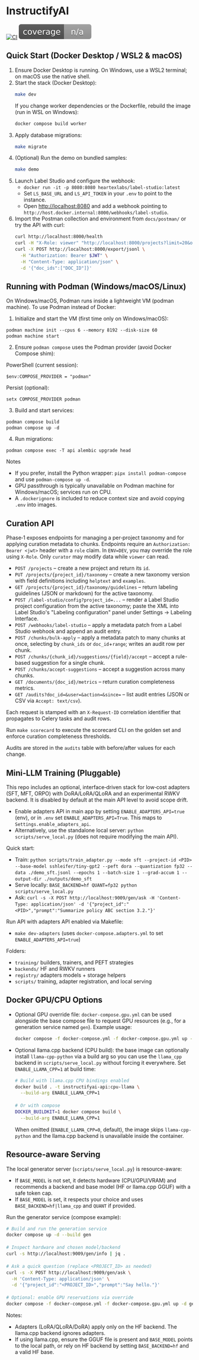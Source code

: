 # InstructifyAI

[![CI](https://github.com/InstructifyAI/InstructifyAI/actions/workflows/ci.yml/badge.svg)](https://github.com/InstructifyAI/InstructifyAI/actions/workflows/ci.yml)
[![Coverage](coverage.svg)](coverage.svg)

## Quick Start (Docker Desktop / WSL2 & macOS)

1. Ensure Docker Desktop is running. On Windows, use a WSL2 terminal; on macOS use the native shell.
2. Start the stack (Docker Desktop):
   ```bash
   make dev
   ```
   If you change worker dependencies or the Dockerfile, rebuild the image (run in WSL on Windows):
   ```bash
   docker compose build worker
   ```
3. Apply database migrations:
   ```bash
   make migrate
   ```
4. (Optional) Run the demo on bundled samples:
   ```bash
   make demo
   ```
5. Launch Label Studio and configure the webhook:
   - `docker run -it -p 8080:8080 heartexlabs/label-studio:latest`
   - Set `LS_BASE_URL` and `LS_API_TOKEN` in your `.env` to point to the instance.
   - Open <http://localhost:8080> and add a webhook pointing to `http://host.docker.internal:8000/webhooks/label-studio`.
6. Import the Postman collection and environment from `docs/postman/` or try the API with curl:
   ```bash
   curl http://localhost:8000/health
   curl -H "X-Role: viewer" "http://localhost:8000/projects?limit=20&offset=0&q=dev"
   curl -X POST http://localhost:8000/export/jsonl \
     -H "Authorization: Bearer $JWT" \
     -H "Content-Type: application/json" \
     -d '{"doc_ids":["DOC_ID"]}'
   ```

## Running with Podman (Windows/macOS/Linux)

On Windows/macOS, Podman runs inside a lightweight VM (podman machine). To use Podman instead of Docker:

1) Initialize and start the VM (first time only on Windows/macOS):

```
podman machine init --cpus 6 --memory 8192 --disk-size 60
podman machine start
```

2) Ensure `podman compose` uses the Podman provider (avoid Docker Compose shim):

PowerShell (current session):

```
$env:COMPOSE_PROVIDER = "podman"
```

Persist (optional):

```
setx COMPOSE_PROVIDER podman
```

3) Build and start services:

```
podman compose build
podman compose up -d
```

4) Run migrations:

```
podman compose exec -T api alembic upgrade head
```

Notes
- If you prefer, install the Python wrapper: `pipx install podman-compose` and use `podman-compose up -d`.
- GPU passthrough is typically unavailable on Podman machine for Windows/macOS; services run on CPU.
- A `.dockerignore` is included to reduce context size and avoid copying `.env` into images.

## Curation API

Phase‑1 exposes endpoints for managing a per‑project taxonomy and for applying
curation metadata to chunks. Endpoints require an `Authorization: Bearer <jwt>`
header with a `role` claim. In `ENV=DEV`, you may override the role using
`X-Role`. Only `curator` may modify data while `viewer` can read.

* `POST /projects` – create a new project and return its `id`.
* `PUT /projects/{project_id}/taxonomy` – create a new taxonomy version with
  field definitions including `helptext` and `examples`.
* `GET /projects/{project_id}/taxonomy/guidelines` – return labeling guidelines
  (JSON or markdown) for the active taxonomy.
* `POST /label-studio/config?project_id=...` – render a Label Studio project configuration from the active taxonomy; paste the XML into Label Studio's "Labeling configuration" panel under Settings → Labeling Interface.
* `POST /webhooks/label-studio` – apply a metadata patch from a Label Studio
  webhook and append an audit entry.
* `POST /chunks/bulk-apply` – apply a metadata patch to many chunks at once,
  selecting by `chunk_ids` or `doc_id`+`range`; writes an audit row per chunk.
* `POST /chunks/{chunk_id}/suggestions/{field}/accept` – accept a rule-based
  suggestion for a single chunk.
* `POST /chunks/accept-suggestions` – accept a suggestion across many chunks.
* `GET /documents/{doc_id}/metrics` – return curation completeness metrics.
* `GET /audits?doc_id=&user=&action=&since=` – list audit entries (JSON or CSV via `Accept: text/csv`).

Each request is stamped with an `X-Request-ID` correlation identifier that
propagates to Celery tasks and audit rows.

Run `make scorecard` to execute the scorecard CLI on the golden set and enforce
curation completeness thresholds.

Audits are stored in the `audits` table with before/after values for each
change.

## Mini‑LLM Training (Pluggable)

This repo includes an optional, interface‑driven stack for low‑cost adapters (SFT, MFT, ORPO) with DoRA/LoRA/QLoRA and an experimental RWKV backend. It is disabled by default at the main API level to avoid scope drift.

- Enable adapters API in main app by setting `ENABLE_ADAPTERS_API=true` (env), or in `.env` set `ENABLE_ADAPTERS_API=True`. This maps to `Settings.enable_adapters_api`.
- Alternatively, use the standalone local server: `python scripts/serve_local.py` (does not require modifying the main API).

Quick start:
- Train: `python scripts/train_adapter.py --mode sft --project-id <PID> --base-model sshleifer/tiny-gpt2 --peft dora --quantization fp32 --data ./demo_sft.jsonl --epochs 1 --batch-size 1 --grad-accum 1 --output-dir ./outputs/demo_sft`
- Serve locally: `BASE_BACKEND=hf QUANT=fp32 python scripts/serve_local.py`
- Ask: `curl -s -X POST http://localhost:9009/gen/ask -H 'Content-Type: application/json' -d '{"project_id":"<PID>","prompt":"Summarize policy ABC section 3.2."}'`

Run API with adapters API enabled via Makefile:
- `make dev-adapters` (uses `docker-compose.adapters.yml` to set `ENABLE_ADAPTERS_API=true`)

Folders:
- `training/` builders, trainers, and PEFT strategies
- `backends/` HF and RWKV runners
- `registry/` adapters models + storage helpers
- `scripts/` training, adapter registration, and local serving

## Docker GPU/CPU Options

- Optional GPU override file: `docker-compose.gpu.yml` can be used alongside the base compose file to request GPU resources (e.g., for a generation service named `gen`). Example usage:

  ```bash
  docker compose -f docker-compose.yml -f docker-compose.gpu.yml up --build
  ```

- Optional llama.cpp backend (CPU build): the base image can optionally install `llama-cpp-python` via a build arg so you can use the `llama_cpp` backend in `scripts/serve_local.py` without forcing it everywhere. Set `ENABLE_LLAMA_CPP=1` at build time:

  ```bash
  # Build with llama.cpp CPU bindings enabled
  docker build . -t instructifyai-api:cpu-llama \
    --build-arg ENABLE_LLAMA_CPP=1

  # Or with compose
  DOCKER_BUILDKIT=1 docker compose build \
    --build-arg ENABLE_LLAMA_CPP=1
  ```

  When omitted (`ENABLE_LLAMA_CPP=0`, default), the image skips `llama-cpp-python` and the llama.cpp backend is unavailable inside the container.

## Resource-aware Serving

The local generator server (`scripts/serve_local.py`) is resource-aware:
- If `BASE_MODEL` is not set, it detects hardware (CPU/GPU/VRAM) and recommends a backend and base model (HF or llama.cpp GGUF) with a safe token cap.
- If `BASE_MODEL` is set, it respects your choice and uses `BASE_BACKEND=hf|llama_cpp` and `QUANT` if provided.

Run the generator service (compose example):

```bash
# Build and run the generation service
docker compose up -d --build gen

# Inspect hardware and chosen model/backend
curl -s http://localhost:9009/gen/info | jq .

# Ask a quick question (replace <PROJECT_ID> as needed)
curl -s -X POST http://localhost:9009/gen/ask \
  -H 'Content-Type: application/json' \
  -d '{"project_id":"<PROJECT_ID>","prompt":"Say hello."}'

# Optional: enable GPU reservations via override
docker compose -f docker-compose.yml -f docker-compose.gpu.yml up -d gen
```

Notes:
- Adapters (LoRA/QLoRA/DoRA) apply only on the HF backend. The llama.cpp backend ignores adapters.
- If using llama.cpp, ensure the GGUF file is present and `BASE_MODEL` points to the local path, or rely on HF backend by setting `BASE_BACKEND=hf` and a valid HF base.
